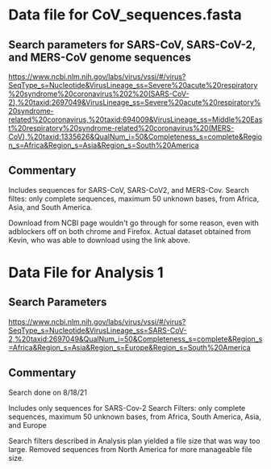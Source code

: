 # Data file for CoV_sequences.fasta

## Search parameters for SARS-CoV, SARS-CoV-2, and MERS-CoV genome sequences
https://www.ncbi.nlm.nih.gov/labs/virus/vssi/#/virus?SeqType_s=Nucleotide&VirusLineage_ss=Severe%20acute%20respiratory%20syndrome%20coronavirus%202%20(SARS-CoV-2),%20taxid:2697049&VirusLineage_ss=Severe%20acute%20respiratory%20syndrome-related%20coronavirus,%20taxid:694009&VirusLineage_ss=Middle%20East%20respiratory%20syndrome-related%20coronavirus%20(MERS-CoV),%20taxid:1335626&QualNum_i=50&Completeness_s=complete&Region_s=Africa&Region_s=Asia&Region_s=South%20America

## Commentary
Includes sequences for SARS-CoV, SARS-CoV2, and MERS-Cov.
Search filtes: only complete sequences, maximum 50 unknown bases, from Africa, Asia, and South America.

Download from NCBI page wouldn't go through for some reason, even with adblockers off on both chrome and Firefox. Actual dataset obtained from Kevin, who was able to download using the link above. 

# Data File for Analysis 1

## Search Parameters
https://www.ncbi.nlm.nih.gov/labs/virus/vssi/#/virus?SeqType_s=Nucleotide&VirusLineage_ss=SARS-CoV-2,%20taxid:2697049&QualNum_i=50&Completeness_s=complete&Region_s=Africa&Region_s=Asia&Region_s=Europe&Region_s=South%20America

## Commentary
Search done on 8/18/21

Includes only sequences for SARS-Cov-2
Search Filters: only complete sequences, maximum 50 unknown bases, from Africa, South America, Asia, and Europe

Search filters described in Analysis plan yielded a file size that was way too large. Removed sequences from North America for more manageable file size. 
